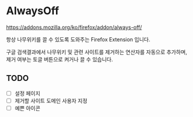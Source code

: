 # AlwaysOff
https://addons.mozilla.org/ko/firefox/addon/always-off/

항상 나무위키를 끌 수 있도록 도와주는 Firefox Extension 입니다.

구글 검색결과에서 나무위키 및 관련 사이트를 제거하는 연산자를 자동으로 추가하며, 제거 여부는 토글 버튼으로 켜거나 끌 수 있습니다.

## TODO
- [ ] 설정 페이지
- [ ] 제거할 사이트 도메인 사용자 지정
- [ ] 예쁜 아이콘
